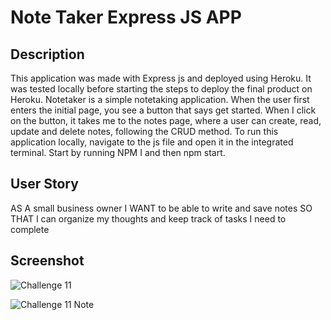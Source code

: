 # Note Taker Express JS APP

## Description

This application was made with Express js and deployed using Heroku. It was tested locally before starting the steps to deploy the final product on Heroku. Notetaker is a simple notetaking application. When the user first enters the initial page, you see a button that says get started. When I click on the button, it takes me to the notes page, where a user can create, read, update and delete notes, following the CRUD method. To run this application locally, navigate to the js file and open it in the integrated terminal. Start by running NPM I and then npm start. 

## User Story

AS A small business owner
I WANT to be able to write and save notes
SO THAT I can organize my thoughts and keep track of tasks I need to complete

## Screenshot

![Challenge 11](https://user-images.githubusercontent.com/112358173/209593817-2052f7aa-8f23-48e5-ab14-86115057049a.png)

![Challenge 11 Note](https://user-images.githubusercontent.com/112358173/209593905-931e1eab-7c7f-4404-82f1-fd7ff4aa56f3.png)

